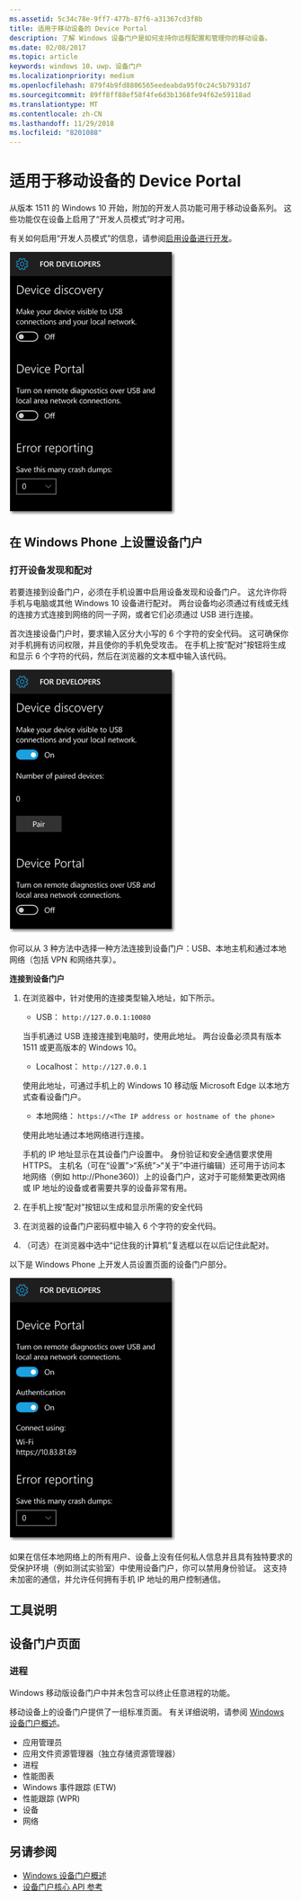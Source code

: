 ```yaml
---
ms.assetid: 5c34c78e-9ff7-477b-87f6-a31367cd3f8b
title: 适用于移动设备的 Device Portal
description: 了解 Windows 设备门户是如何支持你远程配置和管理你的移动设备。
ms.date: 02/08/2017
ms.topic: article
keywords: windows 10，uwp，设备门户
ms.localizationpriority: medium
ms.openlocfilehash: 879f4b9fd8806565eedeabda95f0c24c5b7931d7
ms.sourcegitcommit: 89ff8ff88ef58f4fe6d3b1368fe94f62e59118ad
ms.translationtype: MT
ms.contentlocale: zh-CN
ms.lasthandoff: 11/29/2018
ms.locfileid: "8201088"
---
```

# <a name="device-portal-for-mobile"></a>适用于移动设备的 Device Portal

从版本 1511 的 Windows 10 开始，附加的开发人员功能可用于移动设备系列。 这些功能仅在设备上启用了“开发人员模式”时才可用。

有关如何启用“开发人员模式”的信息，请参阅[启用设备进行开发](../get-started/enable-your-device-for-development.md)。

![设备门户设置](images/device-portal/mob-dev-mode-options.png)

## <a name="set-up-device-portal-on-windows-phone"></a>在 Windows Phone 上设置设备门户

### <a name="turn-on-device-discovery-and-pairing"></a>打开设备发现和配对

若要连接到设备门户，必须在手机设置中启用设备发现和设备门户。 这允许你将手机与电脑或其他 Windows 10 设备进行配对。 两台设备均必须通过有线或无线的连接方式连接到网络的同一子网，或者它们必须通过 USB 进行连接。

首次连接设备门户时，要求输入区分大小写的 6 个字符的安全代码。 这可确保你对手机拥有访问权限，并且使你的手机免受攻击。 在手机上按“配对”按钮将生成和显示 6 个字符的代码，然后在浏览器的文本框中输入该代码。

![开发人员模式设备发现设置](images/device-portal/mob-dev-mode-pairing.png)

你可以从 3 种方法中选择一种方法连接到设备门户：USB、本地主机和通过本地网络（包括 VPN 和网络共享）。

**连接到设备门户**

1. 在浏览器中，针对使用的连接类型输入地址，如下所示。

    - USB： `http://127.0.0.1:10080`

    当手机通过 USB 连接连接到电脑时，使用此地址。 两台设备必须具有版本 1511 或更高版本的 Windows 10。
    
    - Localhost： `http://127.0.0.1`

    使用此地址，可通过手机上的 Windows 10 移动版 Microsoft Edge 以本地方式查看设备门户。
    
    - 本地网络： `https://<The IP address or hostname of the phone>`

    使用此地址通过本地网络进行连接。

    手机的 IP 地址显示在其设备门户设置中。 身份验证和安全通信要求使用 HTTPS。 主机名（可在“设置”>“系统”>“关于”中进行编辑）还可用于访问本地网络（例如 http://Phone360)）上的设备门户，这对于可能频繁更改网络或 IP 地址的设备或者需要共享的设备非常有用。 

2. 在手机上按“配对”按钮以生成和显示所需的安全代码

3. 在浏览器的设备门户密码框中输入 6 个字符的安全代码。

4. （可选）在浏览器中选中“记住我的计算机”复选框以在以后记住此配对。

以下是 Windows Phone 上开发人员设置页面的设备门户部分。

![设备门户设置](images/device-portal/mob-dev-mode-portal.png)

如果在信任本地网络上的所有用户、设备上没有任何私人信息并且具有独特要求的受保护环境（例如测试实验室）中使用设备门户，你可以禁用身份验证。 这支持未加密的通信，并允许任何拥有手机 IP 地址的用户控制通信。

## <a name="tool-notes"></a>工具说明

## <a name="device-portal-pages"></a>设备门户页面
### <a name="processes"></a>进程

Windows 移动版设备门户中并未包含可以终止任意进程的功能。 

移动设备上的设备门户提供了一组标准页面。 有关详细说明，请参阅 [Windows 设备门户概述](device-portal.md)。

- 应用管理员
- 应用文件资源管理器（独立存储资源管理器）
- 进程
- 性能图表
- Windows 事件跟踪 (ETW)
- 性能跟踪 (WPR) 
- 设备
- 网络

## <a name="see-also"></a>另请参阅

* [Windows 设备门户概述](device-portal.md)
* [设备门户核心 API 参考](https://docs.microsoft.com/windows/uwp/debug-test-perf/device-portal-api-core)